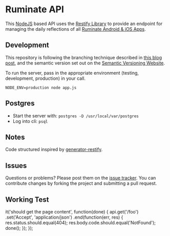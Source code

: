 Ruminate API
============

This [NodeJS](https://nodejs.org) based API uses the [Restify Library](http://restify.com/) to provide an endpoint for managing the daily reflections of all [Ruminate Android & iOS Apps](https://github.com/codemis/ruminate).

Development
-----------

This repository is following the branching technique described in [this blog post](http://nvie.com/posts/a-successful-git-branching-model/), and the semantic version set out on the [Semantic Versioning Website](http://semver.org/).

To run the server, pass in the appropriate environment (testing, development, production) in your call.

`NODE_ENV=production node app.js`

Postgres
--------

* Start the server with: `postgres -D /usr/local/var/postgres`
* Log into cli: `psql`

Notes
-----

Code structured inspired by [generator-restify](https://github.com/chris-l/generator-restify).

Issues
------

Questions or problems? Please post them on the [issue tracker](). You can contribute changes by forking the project and submitting a pull request.

Working Test
------------

it('should get the page content', function(done) {
  api.get('/foo')
    .set('Accept', 'application/json')
    .end(function(err, res) {
      res.status.should.equal(404);
      res.body.code.should.equal('NotFound');
      done();
    });
});

